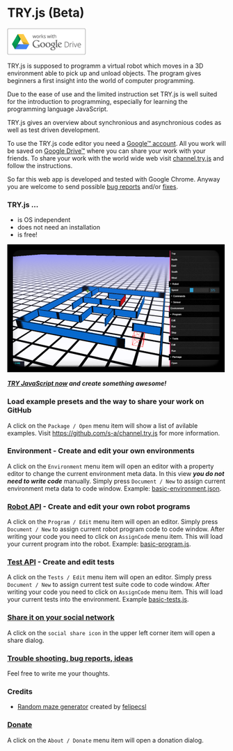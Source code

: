 # TRY.js (Beta)

![Google Drive™](/drive_outline-small.png?raw=true "Google Drive™")


TRY.js is supposed to programm a virtual robot which moves in a 3D environment able to pick up and unload objects. The program gives beginners a first insight into the world of computer programming.

Due to the ease of use and the limited instruction set TRY.js is well suited for the introduction to programming, especially for learning the programming language JavaScript.

TRY.js gives an overview about synchronious and asynchronious codes as well as test driven development.

To use the TRY.js code editor you need a [Google™ account](https://accounts.google.com/SignUp "Create your Google Account"). All you work will be saved on [Google Drive™](https://drive.google.com) where you can share your work with your friends. To share your work with the world wide web visit [channel.try.js](https://github.com/s-a/channel.try.js) and follow the instructions.

So far this web app is developed and tested with Google Chrome. Anyway you are welcome to send possible [bug reports](https://github.com/s-a/try.js/issues) and/or [fixes](https://github.com/s-a/try.js).

### TRY.js ...

 - is OS independent
 - does not need an installation
 - is free!

![TRY.js](/screenshot.png?raw=true "TRY.js")

***[TRY JavaScript now](http://s-a.github.io/TRY.js/ "") and create something awesome!***
 
### Load example presets and the way to share your work on GitHub
A click on the ```Package / Open``` menu item will show a list of avilable examples.
Visit https://github.com/s-a/channel.try.js for more information.

### Environment - Create and edit your own environments
A click on the ```Environment``` menu item will open an editor with a property editor to change the current environment meta data. In this view ***you do not need to write code*** manually. Simply press `Document / New` to assign current environment meta data to code window. Example: [basic-environment.json](https://github.com/s-a/examples.try.js/blob/master/first%20steps/basic-environment.json).


### [Robot API](/docs/robot.MD) - Create and edit your own robot programs
A click on the ```Program / Edit``` menu item will open an editor. Simply press ```Document / New``` to assign current robot program code to code window. After writing your code you need to click on ```AssignCode``` menu item. This will load your current program into the robot. Example: [basic-program.js](https://github.com/s-a/examples.try.js/blob/master/first%20steps/basic-program.js).  


### [Test API](/docs/tests.MD) - Create and edit tests
A click on the ```Tests / Edit``` menu item will open an editor. Simply press ```Document / New``` to assign current test suite code to code window. After writing your code you need to click on ```AssignCode``` menu item. This will load your current tests into the environment. Example [basic-tests.js](https://github.com/s-a/examples.try.js/blob/master/first%20steps/basic-tests.js).

### [Share it on your social network](http://s-a.github.io/TRY.js/)
A click on the ```social share icon``` in the upper left corner item will open a share dialog.

### [Trouble shooting, bug reports, ideas](https://github.com/s-a/TRY.js/issues)
Feel free to write me your thoughts.

### Credits
 - [Random maze generator](https://github.com/felipecsl/random-maze-generator) created by [felipecsl](https://github.com/felipecsl) 

### [Donate](http://s-a.github.io/TRY.js/)
A click on the ```About / Donate``` menu item will open a donation dialog.

